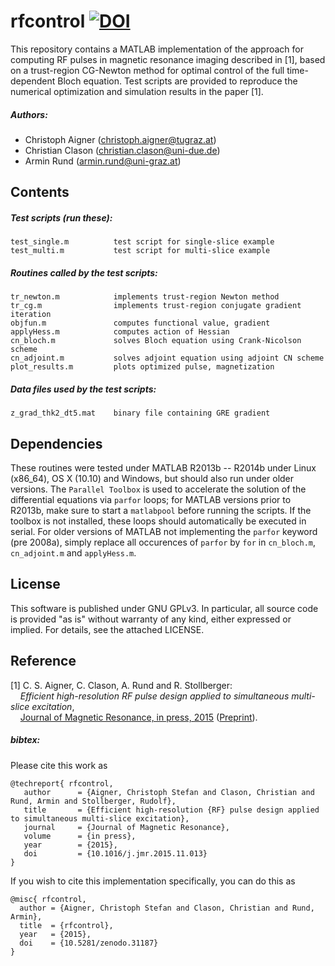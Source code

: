 rfcontrol [![DOI](https://zenodo.org/badge/doi/10.5281/zenodo.14808.svg)](http://dx.doi.org/10.5281/zenodo.31187)
========

This repository contains a MATLAB implementation of the approach for computing RF pulses in magnetic resonance imaging described in [1], based on a trust-region CG-Newton method for optimal control of the full time-dependent Bloch equation. Test scripts are provided to reproduce the numerical optimization and simulation results in the paper [1].

##### Authors:
- Christoph Aigner    (<christoph.aigner@tugraz.at>)
- Christian Clason    (<christian.clason@uni-due.de>)
- Armin Rund          (<armin.rund@uni-graz.at>)

Contents
--------

##### Test scripts (run these):
    test_single.m          test script for single-slice example
    test_multi.m           test script for multi-slice example

##### Routines called by the test scripts:
    tr_newton.m            implements trust-region Newton method
    tr_cg.m                implements trust-region conjugate gradient iteration
    objfun.m               computes functional value, gradient
    applyHess.m            computes action of Hessian
    cn_bloch.m             solves Bloch equation using Crank-Nicolson scheme
    cn_adjoint.m           solves adjoint equation using adjoint CN scheme
    plot_results.m         plots optimized pulse, magnetization
    
##### Data files used by the test scripts:
    z_grad_thk2_dt5.mat    binary file containing GRE gradient 


Dependencies
------------

These routines were tested under MATLAB R2013b -- R2014b under Linux (x86_64), OS X (10.10) and Windows, but should also run under older versions. The `Parallel Toolbox` is used to accelerate the solution of the differential equations via `parfor` loops; for MATLAB versions prior to R2013b, make sure to start a `matlabpool` before running the scripts. If the toolbox is not installed, these loops should automatically be executed in serial. For older versions of MATLAB not implementing the `parfor` keyword (pre 2008a), simply replace all occurences of `parfor` by `for` in `cn_bloch.m`, `cn_adjoint.m` and `applyHess.m`.

License
-------

This software is published under GNU GPLv3. 
In particular, all source code is provided "as is" without warranty of any kind, either expressed or implied. 
For details, see the attached LICENSE.

Reference
---------

[1] C. S. Aigner, C. Clason, A. Rund and R. Stollberger: <br/>
&nbsp;&nbsp;&nbsp;&nbsp;*Efficient high-resolution RF pulse design applied to simultaneous 
multi-slice excitation*, <br/>
&nbsp;&nbsp;&nbsp;&nbsp;[Journal of Magnetic Resonance, in press, 2015](http://dx.doi.org/10.1016/j.jmr.2015.11.013)
([Preprint](http://math.uni-graz.at/mobis/publications/SFB-Report-2015-001.pdf)).<br/>

##### bibtex:

Please cite this work as 

    @techreport{ rfcontrol,
       author      = {Aigner, Christoph Stefan and Clason, Christian and Rund, Armin and Stollberger, Rudolf},
       title       = {Efficient high-resolution {RF} pulse design applied to simultaneous multi-slice excitation},
       journal     = {Journal of Magnetic Resonance},
       volume      = {in press},
       year        = {2015},
       doi         = {10.1016/j.jmr.2015.11.013}
    }

If you wish to cite this implementation specifically, you can do this as

    @misc{ rfcontrol,
      author = {Aigner, Christoph Stefan and Clason, Christian and Rund, Armin},
      title  = {rfcontrol},
      year   = {2015},
      doi    = {10.5281/zenodo.31187}
    }
